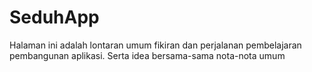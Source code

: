 # SeduhApp
Halaman ini adalah lontaran umum fikiran dan perjalanan pembelajaran pembangunan aplikasi.
Serta idea bersama-sama nota-nota umum

